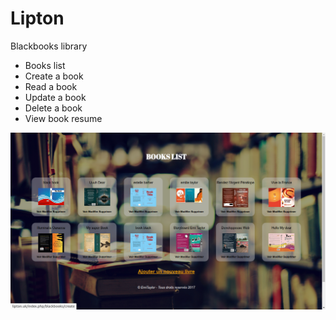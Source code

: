 # Lipton

Blackbooks library

- Books list
- Create a book
- Read a book
- Update a book
- Delete a book
- View book resume


<img src="img/mybook.png?raw=true" />
